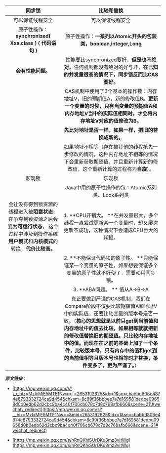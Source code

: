| 同步锁 | 比较和替换 |
| :---: | :---: |
| 可以保证线程安全 | 可以保证线程安全 |
| 原子性操作：**synchronized\( Xxx.class \) { 代码语句 }** | 原子性操作：**一系列以Atomic开头的包装类，boolean,integer,Long** |
| **会有性能问题。** | 性能要比synchronized要好，**但是也不绝对**，任何机制都没有绝对的好与坏，**在已知的并发量很高的情况下，同步锁反而比CAS要好。** |
|  | CAS机制中使用了3个基本的操作数：内存地址V，旧的预期值A，新的修改值B。**更新一个变量的时候，只有当变量的预期值A和内存地址V当中的实际值相同时，才会将内存地址V对应的值修改为B。** |
|  | **先比对地址是否一样，如果一样，把旧的替换成新的。** |
|  | 如果地址不相等（存在被其他的线程抢先一步修改的情况，这种内存地址不相等的情况下会重新获取期望值，并且重新计算新的修改值，这个重新计算的过程称为**自旋**）。 |
| 悲观锁 | 乐观锁 |
|  | Java中用的原子性操作的包：Atomic系列类、Lock系列类 |
| 会让没有得到锁资源的线程进入被**阻塞状态**，在争夺到锁资源之后会变为**可运行状态**， 这个过程中涉及到操作系统**用户模式**和**内核模式**的转换，**代价比较高。** | 1.  **CPU开销大。  **在并发量很大，多个线程一直尝试更新某一个变量时，却又屡次更新不成功，这种情况下会造成CPU巨大的耗损。 |
|  | 2.   **不能保证代码块的原子性。  **只能保证某一个变量的原子性，如果想要保证多个变量的原子性就不好使了，需要动用同步锁。 |
|  | 3. **ABA问题。 ** 值从A->B->A |
|  |  真正要做到严谨的CAS机制，我们在Compare阶段不仅要比较期望值A和地址V中的实际值，还要比较变量的版本号是否一致。（**核心的思想就是以前只get到当前值和内存地址中的值去比较，如果相等就就把新的修改值替换旧的期望值。只比较内存地址中的值。而现在在之前的基础上加了一个条件，比较版本号，只有内存中的值和get到的当前值相等且版本号也相等时才替换，条件变多了，更为严谨了。**）|

_**原文链接**_：

* [https://mp.weixin.qq.com/s?\_\_biz=MzIxMjE5MTE1Nw==∣=2653192625&idx=1&sn=cbabbd806e4874e8793332724ca9d454&chksm=8c99f36bbbee7a7d169581dedbe09658d0b0edb62d2cbc9ba4c40f706cb678c7d8c768afb666&scene=21\#wechat\_redirect](https://mp.weixin.qq.com/s?__biz=MzIxMjE5MTE1Nw==&mid=2653192625&idx=1&sn=cbabbd806e4874e8793332724ca9d454&chksm=8c99f36bbbee7a7d169581dedbe09658d0b0edb62d2cbc9ba4c40f706cb678c7d8c768afb666&scene=21#wechat_redirect)

* [https://mp.weixin.qq.com/s/nRnQKhiSUrDKu3mz3vItWg](https://mp.weixin.qq.com/s/nRnQKhiSUrDKu3mz3vItWg)



